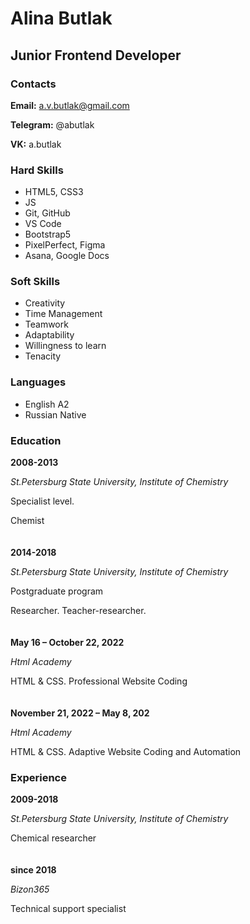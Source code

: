 # Alina Butlak
## Junior Frontend Developer

### Contacts

**Email:** a.v.butlak@gmail.com

**Telegram:** @abutlak

**VK:** a.butlak 

### Hard Skills

* HTML5, CSS3
* JS
* Git, GitHub
* VS Code
* Bootstrap5
* PixelPerfect, Figma
* Asana, Google Docs

### Soft Skills

* Creativity
* Time Management
* Teamwork
* Adaptability
* Willingness to learn
* Tenacity

### Languages

* English A2
* Russian Native

### Education

**2008-2013** 

*St.Petersburg State University, Institute of Chemistry*

Specialist level.

Chemist\
\
\
**2014-2018**

*St.Petersburg State University, Institute of Chemistry*

Postgraduate program

Researcher. Teacher-researcher.\
\
\
**May 16 – October 22, 2022** 

*Html Academy*

HTML & CSS. Professional Website Coding\
\
\
**November 21, 2022 – May 8, 202**

*Html Academy*

HTML & CSS. Adaptive Website Coding and Automation

### Experience

**2009-2018**

*St.Petersburg State University, Institute of Chemistry*

Chemical researcher\
\
\
**since 2018**

*Bizon365*

Technical support specialist